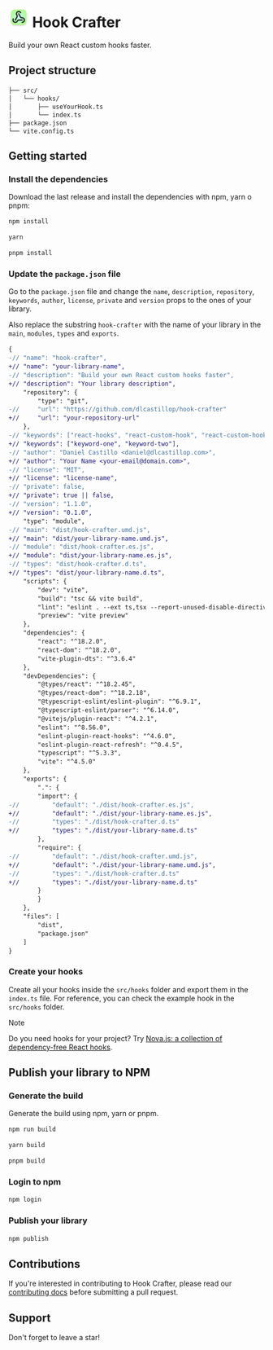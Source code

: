 # <img src="https://github.com/dlcastillop/dlcastillop/blob/main/logos/hook-crafter.png" width="40" height="40" /> Hook Crafter

Build your own React custom hooks faster.

## Project structure

```text
├── src/
│   └── hooks/
│       ├── useYourHook.ts
│       └── index.ts
├── package.json
└── vite.config.ts
```

## Getting started

### Install the dependencies

Download the last release and install the dependencies with npm, yarn o pnpm:

```bash
npm install
```

```bash
yarn
```

```bash
pnpm install
```

### Update the `package.json` file

Go to the `package.json` file and change the `name`, `description`, `repository`, `keywords`, `author`, `license`, `private` and `version` props to the ones of your library.

Also replace the substring `hook-crafter` with the name of your library in the `main`, `modules`, `types` and `exports`.

```diff
{
-// "name": "hook-crafter",
+// "name": "your-library-name",
-// "description": "Build your own React custom hooks faster",
+// "description": "Your library description",
    "repository": {
        "type": "git",
-//     "url": "https://github.com/dlcastillop/hook-crafter"
+//     "url": "your-repository-url"
    },
-// "keywords": ["react-hooks", "react-custom-hook", "react-custom-hooks", "vite", "typescript"],
+// "keywords": ["keyword-one", "keyword-two"],
-// "author": "Daniel Castillo <daniel@dlcastillop.com>",
+// "author": "Your Name <your-email@domain.com>",
-// "license": "MIT",
+// "license": "license-name",
-// "private": false,
+// "private": true || false,
-// "version": "1.1.0",
+// "version": "0.1.0",
    "type": "module",
-// "main": "dist/hook-crafter.umd.js",
+// "main": "dist/your-library-name.umd.js",
-// "module": "dist/hook-crafter.es.js",
+// "module": "dist/your-library-name.es.js",
-// "types": "dist/hook-crafter.d.ts",
+// "types": "dist/your-library-name.d.ts",
    "scripts": {
        "dev": "vite",
        "build": "tsc && vite build",
        "lint": "eslint . --ext ts,tsx --report-unused-disable-directives --max-warnings 0",
        "preview": "vite preview"
    },
    "dependencies": {
        "react": "^18.2.0",
        "react-dom": "^18.2.0",
        "vite-plugin-dts": "^3.6.4"
    },
    "devDependencies": {
        "@types/react": "^18.2.45",
        "@types/react-dom": "^18.2.18",
        "@typescript-eslint/eslint-plugin": "^6.9.1",
        "@typescript-eslint/parser": "^6.14.0",
        "@vitejs/plugin-react": "^4.2.1",
        "eslint": "^8.56.0",
        "eslint-plugin-react-hooks": "^4.6.0",
        "eslint-plugin-react-refresh": "^0.4.5",
        "typescript": "^5.3.3",
        "vite": "^4.5.0"
    },
    "exports": {
        ".": {
        "import": {
-//         "default": "./dist/hook-crafter.es.js",
+//         "default": "./dist/your-library-name.es.js",
-//         "types": "./dist/hook-crafter.d.ts"
+//         "types": "./dist/your-library-name.d.ts"
        },
        "require": {
-//         "default": "./dist/hook-crafter.umd.js",
+//         "default": "./dist/your-library-name.umd.js",
-//         "types": "./dist/hook-crafter.d.ts"
+//         "types": "./dist/your-library-name.d.ts"
        }
        }
    },
    "files": [
        "dist",
        "package.json"
    ]
}
```

### Create your hooks

Create all your hooks inside the `src/hooks` folder and export them in the `index.ts` file. For reference, you can check the example hook in the `src/hooks` folder.

> [!NOTE]  
> Do you need hooks for your project? Try [Nova.js: a collection of dependency-free React hooks](https://novajs.co/).

## Publish your library to NPM

### Generate the build

Generate the build using npm, yarn or pnpm.

```bash
npm run build
```

```bash
yarn build
```

```bash
pnpm build
```

### Login to npm

```bash
npm login
```

### Publish your library

```bash
npm publish
```

## Contributions

If you're interested in contributing to Hook Crafter, please read our [contributing docs](https://github.com/dlcastillop/hook-crafter/blob/main/CONTRIBUTING.md) before submitting a pull request.

## Support

Don't forget to leave a star!
